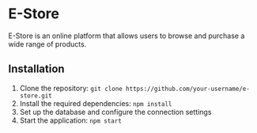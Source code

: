 <!--  GEnerate readme for myecommerce website named E-Store -->



# E-Store

E-Store is an online platform that allows users to browse and purchase a wide range of products.
 

## Installation

1. Clone the repository: `git clone https://github.com/your-username/e-store.git`
2. Install the required dependencies: `npm install`
3. Set up the database and configure the connection settings
4. Start the application: `npm start`
